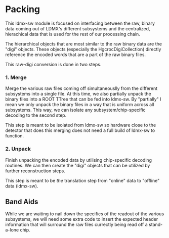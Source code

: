 # Packing

This ldmx-sw module is focused on interfacing between the raw, binary data coming out of LDMX's different subsystems 
and the centralized, hierachical data that is used for the rest of our processing chain.

The hierarchical objects that are most similar to the raw binary data are the "digi" objects.
These objects (especially the HgcrocDigiCollection) directly reference the encoded words that are a part of the raw binary files.

This raw-digi conversion is done in two steps.

### 1. Merge
Merge the various raw files coming off simultaneouslly from the different subsystems into a single file. 
At this time, we also partially unpack the binary files into a ROOT TTree that can be fed into ldmx-sw.
By "partially" I mean we only unpack the binary files in a way that is uniform across all subsystems.
This way, we can isolate any subsystem/chip-specific decoding to the second step.

This step is meant to be isolated from ldmx-sw so hardware close to the detector that does
this merging does not need a full build of ldmx-sw to function.

### 2. Unpack
Finish unpacking the encoded data by utilising chip-specific decoding routines.
We can then create the "digi" objects that can be utilized by further reconstruction steps.

This step is meant to be _the_ translation step from "online" data to "offline" data (ldmx-sw).

## Band Aids
While we are waiting to nail down the specifics of the readout of the various subsystems,
we will need some extra code to insert the expected header information that will surround
the raw files currectly being read off a stand-a-lone chip.
